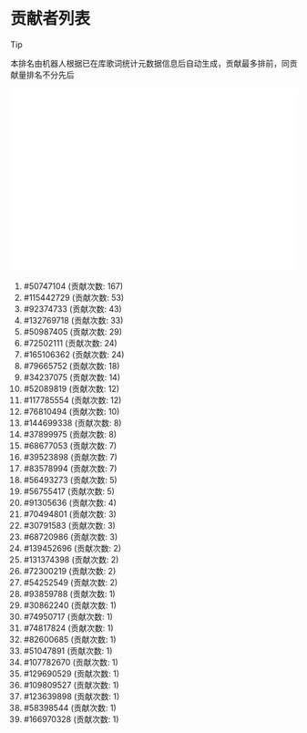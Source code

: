 # 贡献者列表

> [!TIP]
> 本排名由机器人根据已在库歌词统计元数据信息后自动生成，贡献最多排前，同贡献量排名不分先后

![贡献者头像画廊](./CONTRIBUTORS.svg)

1. #50747104 (贡献次数: 167)
2. #115442729 (贡献次数: 53)
3. #92374733 (贡献次数: 43)
4. #132769718 (贡献次数: 33)
5. #50987405 (贡献次数: 29)
6. #72502111 (贡献次数: 24)
7. #165106362 (贡献次数: 24)
8. #79665752 (贡献次数: 18)
9. #34237075 (贡献次数: 14)
10. #52089819 (贡献次数: 12)
11. #117785554 (贡献次数: 12)
12. #76810494 (贡献次数: 10)
13. #144699338 (贡献次数: 8)
14. #37899975 (贡献次数: 8)
15. #68677053 (贡献次数: 7)
16. #39523898 (贡献次数: 7)
17. #83578994 (贡献次数: 7)
18. #56493273 (贡献次数: 5)
19. #56755417 (贡献次数: 5)
20. #91305636 (贡献次数: 4)
21. #70494801 (贡献次数: 3)
22. #30791583 (贡献次数: 3)
23. #68720986 (贡献次数: 3)
24. #139452696 (贡献次数: 2)
25. #131374398 (贡献次数: 2)
26. #72300219 (贡献次数: 2)
27. #54252549 (贡献次数: 2)
28. #93859788 (贡献次数: 1)
29. #30862240 (贡献次数: 1)
30. #74950717 (贡献次数: 1)
31. #74817824 (贡献次数: 1)
32. #82600685 (贡献次数: 1)
33. #51047891 (贡献次数: 1)
34. #107782670 (贡献次数: 1)
35. #129690529 (贡献次数: 1)
36. #109809527 (贡献次数: 1)
37. #123639898 (贡献次数: 1)
38. #58398544 (贡献次数: 1)
39. #166970328 (贡献次数: 1)
